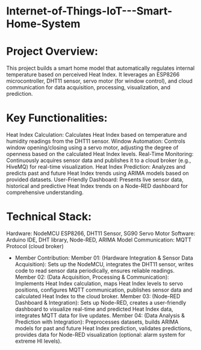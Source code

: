 # Internet-of-Things-IoT---Smart-Home-System

# Project Overview:
This project builds a smart home model that automatically regulates internal temperature based on perceived Heat Index. It leverages an ESP8266 microcontroller, DHT11 sensor, servo motor (for window control), and cloud communication for data acquisition, processing, visualization, and prediction.

# Key Functionalities:
Heat Index Calculation: Calculates Heat Index based on temperature and humidity readings from the DHT11 sensor.
Window Automation: Controls window opening/closing using a servo motor, adjusting the degree of openness based on the calculated Heat Index levels.
Real-Time Monitoring: Continuously acquires sensor data and publishes it to a cloud broker (e.g., HiveMQ) for real-time visualization.
Heat Index Prediction: Analyzes and predicts past and future Heat Index trends using ARIMA models based on provided datasets.
User-Friendly Dashboard: Presents live sensor data, historical and predictive Heat Index trends on a Node-RED dashboard for comprehensive understanding.

# Technical Stack:
Hardware: NodeMCU ESP8266, DHT11 Sensor, SG90 Servo Motor
Software: Arduino IDE, DHT library, Node-RED, ARIMA Model
Communication: MQTT Protocol (cloud broker)

* Member Contribution:
Member 01: (Hardware Integration & Sensor Data Acquisition): Sets up the NodeMCU, integrates the DHT11 sensor, writes code to read sensor data periodically, ensures reliable readings.
Member 02: (Data Acquisition, Processing & Communication): Implements Heat Index calculation, maps Heat Index levels to servo positions, configures MQTT communication, publishes sensor data and calculated Heat Index to the cloud broker.
Member 03: (Node-RED Dashboard & Integration): Sets up Node-RED, creates a user-friendly dashboard to visualize real-time and predicted Heat Index data, integrates MQTT data for live updates.
Member 04: (Data Analysis & Prediction with Integration): Preprocesses datasets, builds ARIMA models for past and future Heat Index prediction, validates predictions, provides data for Node-RED visualization (optional: alarm system for extreme HI levels).
